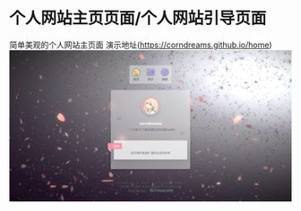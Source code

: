 # 个人网站主页页面/个人网站引导页面
简单美观的个人网站主页面
<a herf="https://corndreams.github.io/home">演示地址(https://corndreams.github.io/home)</a>
<img src="./cover.png"/>
